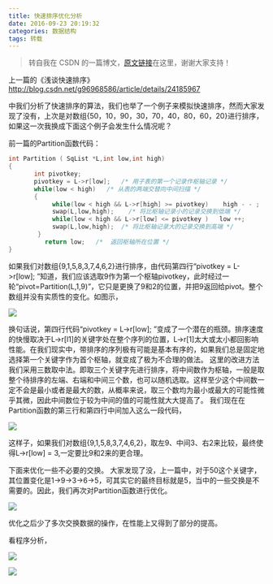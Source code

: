 ```yaml
---
title: 快速排序优化分析
date: 2016-09-23 20:19:32
categories: 数据结构
tags: 转载
---
```

> 转自我在 CSDN 的一篇博文，[原文链接](http://blog.csdn.net/g96968586/article/details/24271639)在这里，谢谢大家支持！

上一篇的《浅谈快速排序》 http://blog.csdn.net/g96968586/article/details/24185967  

中我们分析了快速排序的算法，我们也举了一个例子来模拟快速排序，然而大家发现了没有，上次是对数组{50，10，90，30，70，40，80，60，20}进行排序，如果这一次我换成下面这个例子会发生什么情况呢？
<!-- more -->

前一篇的Partition函数代码：
```c
int Partition ( SqList *L,int low,int high)  
{  
       int pivotkey;  
       pivotkey = L->r[low];   /* 用子表的第一个记录作枢轴记录 */  
       while(low < high)   /* 从表的两端交替向中间扫描 */  
       {  
            while(low < high && L->r[high] >= pivotkey)    high - - ;  
            swap(L,low,high);    /* 将比枢轴记录小的记录交换到低端 */  
            while(low < high && L->r[low] <= pivotkey )   low ++;  
            swap(L,low,high);  /* 将比枢轴记录大的记录交换到高端 */  
        }  
          return low;   /*  返回枢轴所在位置 */  
}  
```
如果我们对数组{9,1,5,8,3,7,4,6,2}进行排序，由代码第四行“pivotkey = L->r[low]; ”知道，我们应该选取9作为第一个枢轴pivotkey，此时经过一轮“pivot=Partition(L,1,9)”，它只是更换了9和2的位置，并把9返回给pivot。整个数组并没有实质性的变化。如图示，

![](http://img.blog.csdn.net/20140421211948156?watermark/2/text/aHR0cDovL2Jsb2cuY3Nkbi5uZXQvZzk2OTY4NTg2/font/5a6L5L2T/fontsize/400/fill/I0JBQkFCMA==/dissolve/70/gravity/Center)

换句话说，第四行代码“pivotkey = L->r[low]; ”变成了一个潜在的瓶颈。排序速度的快慢取决于L->r[l1]的关键字处在整个序列的位置，L->r[1]太大或太小都回影响性能。在我们现实中，带排序的序列极有可能是基本有序的，如果我们总是固定地选择第一个关键字作为首个枢轴，就变成了极为不合理的做法。
这里的改进方法我们采用三数取中法。即取三个关键字先进行排序，将中间数作为枢轴，一般是取整个待排序的左端、右端和中间三个数，也可以随机选取。这样至少这个中间数一定不会是最小或者是最大的数，从概率来说，取三个数均为最小或最大的可能性微乎其微，因此中间数位于较为中间的值的可能性就大大提高了。
我们现在在Partition函数的第三行和第四行中间加入这么一段代码，

![](http://img.blog.csdn.net/20140421211805765?watermark/2/text/aHR0cDovL2Jsb2cuY3Nkbi5uZXQvZzk2OTY4NTg2/font/5a6L5L2T/fontsize/400/fill/I0JBQkFCMA==/dissolve/70/gravity/Center)

这样子，如果我们对数组{9,1,5,8,3,7,4,6,2}，取左9、中间3、右2来比较，最终使得L->r[low] = 3,一定要比9和2来的更合理。

下面来优化一些不必要的交换。
大家发现了没，上一篇中，对于50这个关键字，其位置变化是1->9->3->6->5，可其实它的最终目标就是5，当中的一些交换是不需要的。因此，我们再次对Partition函数进行优化。

![](http://img.blog.csdn.net/20140421212022000?watermark/2/text/aHR0cDovL2Jsb2cuY3Nkbi5uZXQvZzk2OTY4NTg2/font/5a6L5L2T/fontsize/400/fill/I0JBQkFCMA==/dissolve/70/gravity/Center)

优化之后少了多次交换数据的操作，在性能上又得到了部分的提高。

看程序分析，

![](http://img.blog.csdn.net/20140421212232265?watermark/2/text/aHR0cDovL2Jsb2cuY3Nkbi5uZXQvZzk2OTY4NTg2/font/5a6L5L2T/fontsize/400/fill/I0JBQkFCMA==/dissolve/70/gravity/Center)

![](http://img.blog.csdn.net/20140421212330640?watermark/2/text/aHR0cDovL2Jsb2cuY3Nkbi5uZXQvZzk2OTY4NTg2/font/5a6L5L2T/fontsize/400/fill/I0JBQkFCMA==/dissolve/70/gravity/Center)
